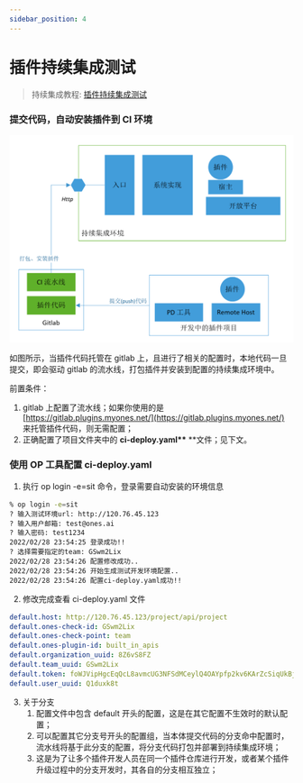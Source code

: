 ```yaml
---
sidebar_position: 4
---
```


# 插件持续集成测试

> 持续集成教程: [插件持续集成测试](../examples/videos/ci.mdx)

### 提交代码，自动安装插件到 CI 环境

![image](images/ci1.png)

如图所示，当插件代码托管在 gitlab 上，且进行了相关的配置时，本地代码一旦提交，即会驱动 gitlab 的流水线，打包插件并安装到配置的持续集成环境中。

前置条件：

1. gitlab 上配置了流水线；如果你使用的是 [https://gitlab.plugins.myones.net/](https://gitlab.plugins.myones.net/) 来托管插件代码，则无需配置；
2. 正确配置了项目文件夹中的 **ci-deploy.yaml\*\*** \*\*文件；见下文。

### 使用 OP 工具配置 ci-deploy.yaml

1. 执行 op login -e=sit 命令，登录需要自动安装的环境信息

```bash
% op login -e=sit
? 输入测试环境url: http://120.76.45.123
? 输入用户邮箱: test@ones.ai
? 输入密码: test1234
2022/02/28 23:54:25 登录成功!!
? 选择需要指定的team: GSwm2Lix
2022/02/28 23:54:26 配置修改成功..
2022/02/28 23:54:26 开始生成测试开发环境配置..
2022/02/28 23:54:26 配置ci-deploy.yaml成功!!
```

2. 修改完成查看 ci-deploy.yaml 文件

```yaml
default.host: http://120.76.45.123/project/api/project
default.ones-check-id: GSwm2Lix
default.ones-check-point: team
default.ones-plugin-id: built_in_apis
default.organization_uuid: 8Z6vS8FZ
default.team_uuid: GSwm2Lix
default.token: foWJVipHgcEqQcL8avmcUG3NFSdMCeylQ4OAYpfp2kv6KArZcSiqUkBj4pHrMWOt
default.user_uuid: Q1duxk8t
```

3. 关于分支
   1. 配置文件中包含 default 开头的配置，这是在其它配置不生效时的默认配置；
   2. 可以配置其它分支号开头的配置组，当本体提交代码的分支命中配置时，流水线将基于此分支的配置，将分支代码打包并部署到持续集成环境；
   3. 这是为了让多个插件开发人员在同一个插件仓库进行开发，或者某个插件升级过程中的分支开发时，其各自的分支相互独立；
